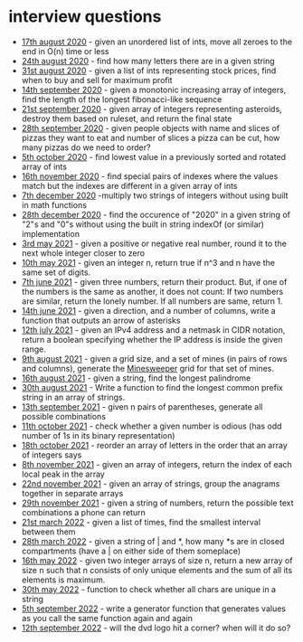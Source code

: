 # interview questions

* [17th august 2020](2020-08-17/) - given an unordered list of ints, move all zeroes to the end in O(n) time or less
* [24th august 2020](2020-08-24/) - find how many letters there are in a given string
* [31st august 2020](2020-08-31/) - given a list of ints representing stock prices, find when to buy and sell for maximum profit
* [14th september 2020](2020-09-14/) - given a monotonic increasing array of integers, find the length of the longest fibonacci-like sequence
* [21st september 2020](2020-09-21/) - given array of integers representing asteroids, destroy them based on ruleset, and return the final state
* [28th september 2020](2020-09-28/) - given people objects with name and slices of pizzas they want to eat and number of slices a pizza can be cut, how many pizzas do we need to order?
* [5th october 2020](2020-10-05/) - find lowest value in a previously sorted and rotated array of ints
* [16th november 2020](2020-11-16/) - find special pairs of indexes where the values match but the indexes are different in a given array of ints
* [7th december 2020](2020-12-07/) -multiply two strings of integers without using built in math functions
* [28th december 2020](2020-12-28/) - find the occurence of "2020" in a given string of "2"s and "0"s without using the built in string indexOf (or similar) implementation
* [3rd may 2021](2021-05-03/) - given a positive or negative real number, round it to the next whole integer closer to zero
* [10th may 2021](2021-05-10/) - given an integer n, return true if n^3 and n have the same set of digits.
* [7th june 2021](2021-06-07/) - given three numbers, return their product. But, if one of the numbers is the same as another, it does not count: If two numbers are similar, return the lonely number. If all numbers are same, return 1.
* [14th june 2021](2021-06-14/) - given a direction, and a number of columns, write a function that outputs an arrow of asterisks
* [12th july 2021](2021-07-12/) - given an IPv4 address and a netmask in CIDR notation, return a boolean specifying whether the IP address is inside the given range.
* [9th august 2021](2021-08-09/) - given a grid size, and a set of mines (in pairs of rows and columns), generate the [Minesweeper](https://en.wikipedia.org/wiki/Minesweeper_(video_game)) grid for that set of mines.
* [16th august 2021](2021-08-16/) - given a string, find the longest palindrome
* [30th august 2021](2021-08-30/) - Write a function to find the longest common prefix string in an array of strings.
* [13th september 2021](2021-09-13/) - given n pairs of parentheses, generate all possible combinations
* [11th october 2021](2021-10-11/) - check whether a given number is odious (has odd number of 1s in its binary representation)
* [18th october 2021](2021-10-18/) - reorder an array of letters in the order that an array of integers says
* [8th november 2021](2021-11-08/) - given an array of integers, return the index of each local peak in the array
* [22nd november 2021](2021-11-22/) - given an array of strings, group the anagrams together in separate arrays
* [29th november 2021](2021-11-29/) - given a string of numbers, return the possible text combinations a phone can return
* [21st march 2022](2022-03-21/) - given a list of times, find the smallest interval between them
* [28th march 2022](2022-03-28/) - given a string of | and *, how many *s are in closed compartments (have a | on either side of them someplace)
* [16th may 2022](2022-05-16) - given two integer arrays of size n, return a new array of size n such that n consists of only unique elements and the sum of all its elements is maximum.
* [30th may 2022](2022-05-30) - function to check whether all chars are unique in a string
* [5th september 2022](2022-09-05) - write a generator function that generates values as you call the same function again and again
* [12th september 2022](2022-09-12) - will the dvd logo hit a corner? when will it do so?
